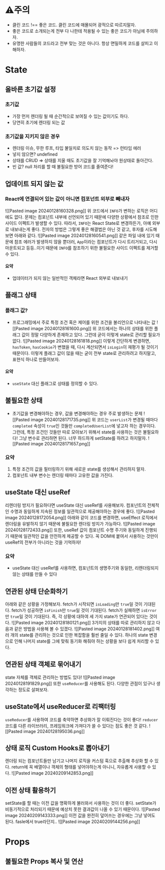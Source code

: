 # ⚠️주의
- 클린 코드 !== 좋은 코드. 클린 코드에 매몰되어 광적으로 따르지말자.
- 좋은 코드로 소개되는게 전부 다 나한테 적용될 수 있는 좋은 코드가 아님에 주의하자.
- 유명한 사람들의 코드라고 전부 맞는 것은 아니다. 항상 면밀하게 코드를 살피고 이해하자.
# State
## 올바른 초기값 설정
### 초기값
- 가장 먼저 렌더링 될 때 순간적으로 보여질 수 있는 값이기도 하다.
- 당연히 초기에 렌더링 되는 값
### 초기값을 지키지 않은 경우
- 렌더링 이슈, 무한 루프, 타입 불일치로 의도치 않는 동작 => 런타임 에러
- 넣지 않으면? undefined
- 상태를 CRUD => 상태를 지울 때도 초기값을 잘 기억해놔야 원상태로 돌아간다.
- 빈 값? null 처리를 할 때 불필요한 방어 코드를 줄여준다!
## 업데이트 되지 않는 값
### React에 연결되어 있는 값이 아니면 컴포넌트 외부로 빼내자
![[Pasted image 20240128160328.png]]
위 코드에서 `INFO`가 변하는 로직은 어디에도 없다.
문제는 컴포넌트 내부에 선언되어 있기 때문에 다양한 상황에서 참조로 인한 사이드 이펙트가 발생할 수 있다.
따라서, `INFO`는 React State로 변경하든가, 아예 외부로 내보내는게 좋다.
전자의 방법은 그렇게 좋은 해결법은 아닌 것 같고, 후자를 시도해 보면 아래와 같다.
![[Pasted image 20240128160541.png]]
같은 파일 내에 있기 때문에 참조 에러가 발생하지 않을 뿐더러,
`App`이라는 컴포넌트가 다시 트리거되고, 다시 마운트되고 등등..이기 때문에
`INFO`를 참조하기 위한 불필요한 사이드 이펙트를 제거할 수 있다.
#### 요약
- 업데이터가 되지 않는 일반적인 객체라면 React 외부로 내보내기
## 플래그 상태
### 플래그 값?
- 프로그래밍에서 주로 특정 조건 혹은 제어를 위한 조건을 불리언으로 나타내는 값
![[Pasted image 20240128161600.png]]
위 코드에서는 하나의 상태를 위한 플래그 값이 정말 다양하게 존재하고 있다.
그런데 굳이 이렇게 state로 관리할 필요가 없다.
![[Pasted image 20240128161818.png]]
이렇게 간단하게 변경하면, `hasToken`, `hasCookie`가 변했을 때, 다시 계산되면서 `isLogin`이 재평가 될 것이기 때문이다.
이렇게 플래그 값이 많을 때는 굳이 전부 state로 관리하려고 하지말고, 표현식 하나로 만들어보자.
#### 요약
- `useState` 대신 플래그로 상태를 정의할 수 있다.
## 불필요한 상태
- 초기값을 변경해야하는 경우, 값을 변경해야하는 경우 주로 발생하는 문제
![[Pasted image 20240128171735.png]]
위 코드는 `userList`가 변경될 때마다 `completed` 속성이 `true`인 것들만 `completedUserList`에 넣고자 하는 경우이다.
그런데, 특정 조건인 것들만 따로 모아보기 위해서 state를 사용하는 것은 불필요하다!
그냥 변수로 관리하면 된다. 너무 하드하게 setState를 하려고 하지말자.
![[Pasted image 20240128171657.png]]
### 요약
1. 특정 조건의 값을 필터링하기 위해 새로운 state를 생성해서 관리하지 말자.
2. 컴포넌트 내부 변수는 렌더링 때마다 고유한 값을 가진다.
## useState 대신 useRef
리렌더링 방지가 필요하다면 useState 대신 useRef를 사용해보자.
컴포넌트의 전체적인 수명과 동일하게 지속된 정보를 일관적으로 제공해야하는 경우에 좋다.
![[Pasted image 20240128172054.png]]
아래와 같이 코드를 변경하면, useEffect 로직에서 렌더링을 유발하지 않기 때문에 불필요한 렌더링 방지가 가능하다.
![[Pasted image 20240128172433.png]]
또한, useRef 값이 컴포넌트 수명 주기와 동일하게 진행되기 때문에 일관적인 값을 안전하게 제공할 수 있다.
꼭 DOM에 붙여서 사용하는 것만이 useRef의 전부가 아니라는 것을 기억하자!
### 요약
- useState 대신 useRef를 사용하면, 컴포넌트의 생명주기와 동일한, 리렌더링되지 않는 상태를 만들 수 있다
## 연관된 상태 단순화하기
아래와 같은 상황을 가정해보자.
fetch가 시작되면 `isLoading`만 `true`일 것이 기대된다.
fetch가 성공하면 `isFinish`만 `true`일 것이 기대된다.
fetch가 실패하면 `isError`만 `true`일 것이 기대된다.
즉, 각 상황에 대하여 세 가지 state가 연관되어 있다는 것이다.
![[Pasted image 20240128180121.png]]
3가지의 상태를 따로 관리하지 않고 다음과 같은 방법을 사용해 볼 수 있겠다.
![[Pasted image 20240128181402.png]]
여러 개의 state를 관리하는 것으로 인한 복잡함을 훨씬 줄일 수 있다.
하나의 state 변경으로 인해 나머지 state를 그에 맞춰 동기화 해줘야 하는 상황을 보다 쉽게 처리할 수 있다.
## 연관된 상태 객체로 묶어내기
state 자체를 객체로 관리하는 방법도 있다!
![[Pasted image 20240128191829.png]]
또한 `useReducer`를 사용해도 된다. 다양한 관점이 있구나 생각하는 정도로 살펴보자.
## useState에서 useReducer로 리팩터링
`useReducer`를 사용하여 코드를 축약하면 추상화가 잘 이뤄진다는 것이 좋다!
`reducer` 코드를 다른 라이브러리, 프레임워크에 가져다가 쓸 수 있다는 점도 좋은 것 같다.
![[Pasted image 20240128195036.png]]
## 상태 로직 Custom Hooks로 뽑아내기
렌더링 되는 컴포넌트들만 남기고 나머지 로직을 커스텀 훅으로 추출해 추상화 할 수 있다.
return에 꼭 배열이나 객체의 형태를 넣어야하는게 아니니, 자유롭게 사용할 수 있다.
![[Pasted image 20240209142853.png]]
## 이전 상태 활용하기
setState를 할 때는 이전 값을 명확하게 불러와서 사용하는 것이 더 좋다.
setState가 비동기적으로 처리되기 때문에 예상치 못한 결과값이 나올 수 있기 때문이다.
![[Pasted image 20240209143333.png]]
이전 값을 완전히 덮어쓰는 경우에는 그냥 넣어도 된다.
fasle에서 true라던지..
![[Pasted image 20240209144256.png]]
# Props
## 불필요한 Props 복사 및 연산
